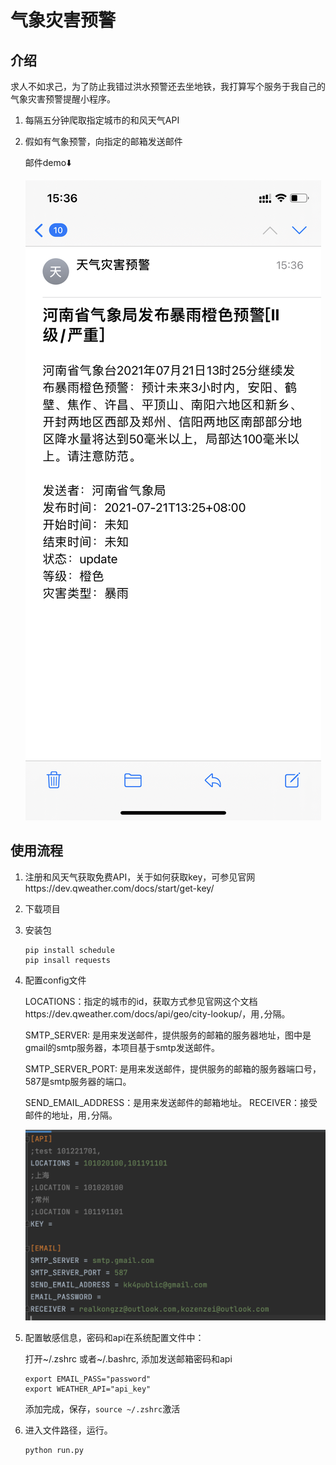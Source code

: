 # 气象灾害预警

## 介绍

求人不如求己，为了防止我错过洪水预警还去坐地铁，我打算写个服务于我自己的气象灾害预警提醒小程序。

1. 每隔五分钟爬取指定城市的和风天气API

2. 假如有气象预警，向指定的邮箱发送邮件

   邮件demo⬇️

   ![IMG_5681](./README.assets/IMG_5681.PNG)

## 使用流程

1. 注册和风天气获取免费API，关于如何获取key，可参见官网https://dev.qweather.com/docs/start/get-key/

2. 下载项目

3. 安装包

   ```shell
   pip install schedule 
   pip insall requests
   ```

4. 配置config文件

   LOCATIONS：指定的城市的id，获取方式参见官网这个文档https://dev.qweather.com/docs/api/geo/city-lookup/，用`,`分隔。

   SMTP_SERVER: 是用来发送邮件，提供服务的邮箱的服务器地址，图中是gmail的smtp服务器，本项目基于smtp发送邮件。

   SMTP_SERVER_PORT: 是用来发送邮件，提供服务的邮箱的服务器端口号，587是smtp服务器的端口。

   SEND_EMAIL_ADDRESS：是用来发送邮件的邮箱地址。
   RECEIVER：接受邮件的地址，用`,`分隔。

   <img src="./README.assets/image-20210721150456392.png" alt="image-20210721150456392" style="zoom:50%;" />

5. 配置敏感信息，密码和api在系统配置文件中：

   打开~/.zshrc 或者~/.bashrc, 添加发送邮箱密码和api

   ```shell
   export EMAIL_PASS="password"
   export WEATHER_API="api_key"
   ```

   添加完成，保存，`source ~/.zshrc`激活

6. 进入文件路径，运行。

   ```shell
   python run.py
   ```

   